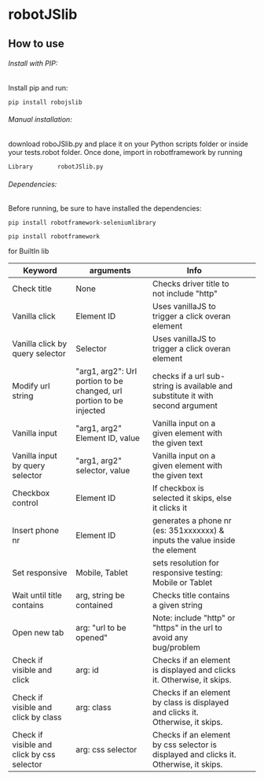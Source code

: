 # robotJSlib
## How to use

###### Install with PIP:
Install pip and run:
```
pip install robojslib
```

###### Manual installation:
download roboJSlib.py and place it on your Python scripts folder or inside your tests.robot folder.
Once done, import in robotframework by running
```
Library       robotJSlib.py
```

###### Dependencies:
Before running, be sure to have installed the dependencies:
````
pip install robotframework-seleniumlibrary
````
````
pip install robotframework
````
for BuiltIn lib

| Keyword                       |  arguments             | Info                                       |   |   |
|   ---                         |---                     |---                                         |---|---|
| Check title                   |  None                  | Checks driver title to not include "http"  |   |   |
| Vanilla click           |  Element ID            | Uses vanillaJS to trigger a click overan element  |   |   |
|Vanilla click by query selector| Selector | Uses vanillaJS to trigger a click overan element
| Modify url string|  "arg1, arg2": Url portion to be changed, url portion to be injected | checks if a url sub-string is available and substitute it with second argument  
| Vanilla input  | "arg1, arg2" Element ID, value | Vanilla input on a given element with the given text
| Vanilla input by query selector | "arg1, arg2" selector, value | Vanilla input on a given element with the given text
|Checkbox control|Element ID| If checkbox is selected it skips, else it clicks it
|Insert phone nr|Element ID| generates a phone nr (es: 351xxxxxxx) & inputs the value inside the element
|Set responsive|Mobile, Tablet| sets resolution for responsive testing: Mobile or Tablet
| Wait until title contains| arg, string be contained | Checks title contains a given string
| Open new tab | arg: "url to be opened" | Note: include "http" or "https" in the url to avoid any bug/problem
|Check if visible and click | arg: id| Checks if an element is displayed and clicks it. Otherwise, it skips.
|Check if visible and click by class|arg: class| Checks if an element by class is displayed and clicks it. Otherwise, it skips.
|Check if visible and click by css selector|arg: css selector| Checks if an element by css selector is displayed and clicks it. Otherwise, it skips.